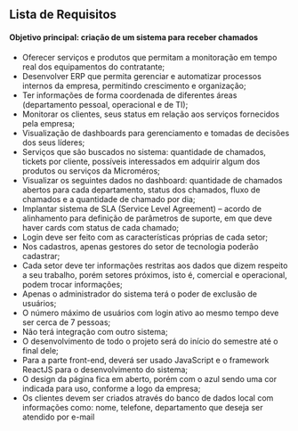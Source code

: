 ## Lista de Requisitos

#### Objetivo principal: criação de um sistema para receber chamados 

- Oferecer serviços e produtos que permitam a monitoração em tempo real dos equipamentos do contratante;
- Desenvolver ERP que permita gerenciar e automatizar processos internos da empresa, permitindo crescimento e organização;
- Ter informações de forma coordenada de diferentes áreas (departamento pessoal, operacional e de TI);
- Monitorar os clientes, seus status em relação aos serviços fornecidos pela empresa;
- Visualização de dashboards para gerenciamento e tomadas de decisões dos seus líderes;
- Serviços que são buscados no sistema: quantidade de chamados, tickets por cliente, possíveis interessados em adquirir algum dos produtos ou serviços da Microméros;
- Visualizar os seguintes dados no dashboard: quantidade de chamados abertos para cada departamento, status dos chamados, fluxo de chamados e a quantidade de chamado por dia;
- Implantar sistema de SLA (Service Level Agreement) – acordo de alinhamento para definição de parâmetros de suporte, em que deve haver cards com status de cada chamado;
- Login deve ser feito com as características próprias de cada setor;
- Nos cadastros, apenas gestores do setor de tecnologia poderão cadastrar;
- Cada setor deve ter informações restritas aos dados que dizem respeito a seu trabalho, porém setores próximos, isto é, comercial e operacional, podem trocar informações;
- Apenas o administrador do sistema terá o poder de exclusão de usuários;
- O número máximo de usuários com login ativo ao mesmo tempo deve ser cerca de 7 pessoas;
- Não terá integração com outro sistema;
- O desenvolvimento de todo o projeto será do início do semestre até o final dele;
- Para a parte front-end, deverá ser usado JavaScript e o framework ReactJS para o desenvolvimento do sistema;
- O design da página fica em aberto, porém com o azul sendo uma cor indicada para uso, conforme a logo da empresa;
- Os clientes devem ser criados através do banco de dados local com informações como: nome, telefone, departamento que deseja ser atendido por e-mail
